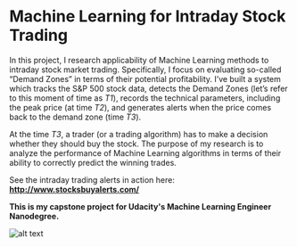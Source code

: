 # Machine Learning for Intraday Stock Trading

In this project, I research applicability of Machine Learning methods to intraday stock market trading. Specifically, I focus on evaluating so-called “Demand Zones” in terms of their potential profitability. I’ve built a system which tracks the S&P 500 stock data, detects the Demand Zones (let’s refer to this moment of time as _T1_), records the technical parameters, including the peak price (at time _T2_), and generates alerts when the price comes back to the demand zone (time _T3_). 

At the time _T3_, a trader (or a trading algorithm) has to make a decision whether they should buy the stock. The purpose of my research is to analyze the performance of Machine Learning algorithms in terms of their ability to correctly predict the winning trades. 

See the intraday trading alerts in action here: **http://www.stocksbuyalerts.com/**


**This is my capstone project for Udacity's Machine Learning Engineer Nanodegree.** 

![alt text](https://github.com/alex01001/Machine-Learning-For-Stock-Trading/blob/master/ML%20certificate.PNG)


